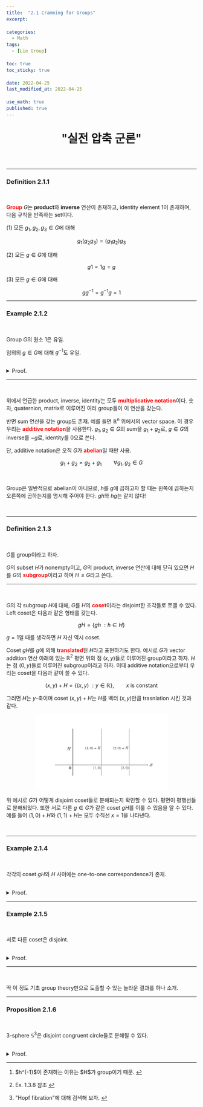 ```yaml
---
title:  "2.1 Cramming for Groups"
excerpt: 

categories:
  - Math
tags:
  - [Lie Group]

toc: true
toc_sticky: true
 
date: 2022-04-25
last_modified_at: 2022-04-25

use_math: true
published: true
---
```


<p align="center" style="font-weight:600; font-size:30px">"실전 압축 군론"</p>

<br>

***

### Definition 2.1.1

<br>

<span style="color:red">**Group**</span> $G$는 **product**와 **inverse** 연산이 존재하고, identity element $1$이 존재하며, 다음 규칙을 만족하는 set이다.

 (1) 모든 $g_1, g_2, g_3 \in G$에 대해

 $$
 g_1(g_2g_3) = (g_1g_2)g_3
 $$

 (2) 모든 $g \in G$에 대해

 $$
 g1 = 1g = g
 $$
 
 (3) 모든 $g \in G$에 대해

 $$
 gg^{-1} = g^{-1}g = 1
 $$

***

### Example 2.1.2

<br>

Group $G$의 원소 $1$은 유일.

임의의 $g \in G$에 대해 $g^{-1}$도 유일.

<br>
<details>
<summary>Proof.</summary>
<div markdown="1">
<br>

임의의 $g \in G$에 대해 식 $gg'=g$의 양변의 왼쪽에 $g^{-1}$를 곱하면 $g\prime = 1$.

비슷하게, 각 $g \in G$에 대해 $gg'\'=1$를 만족하는 $g'\'$는 $g^{-1}$. $\square$

</div>
</details>

***

<br>

위에서 언급한 product, inverse, identity는 모두 <span style="color:red">**multiplicative notation**</span>이다. 숫자, quaternion, matrix로 이루어진 여러 group들이 이 연산을 갖는다.

반면 sum 연산을 갖는 group도 존재. 예를 들면 $\mathbb{R}^n$ 위에서의 vector space. 이 경우 우리는 <span style="color:red">**additive notation**</span>을 사용한다. $g_1, g_2 \in G$의 sum을 $g_1+g_2$로, $g \in G$의 inverse를 $-g$로, identity를 $0$으로 쓴다.

단, additive notation은 오직 $G$가 <span style="color:red">**abelian**</span>일 때만 사용.

$$
g_1+g_2 = g_2 + g_1 \qquad \forall g_1, g_2 \in G
$$

<br>

Group은 일반적으로 abelian이 아니므로, $h$를 $g$에 곱하고자 할 때는 왼쪽에 곱하는지 오른쪽에 곱하는지를 명시해 주어야 한다. $gh$와 $hg$는 같지 않다!

<br>

***

### Definition 2.1.3

<br>

$G$를 group이라고 하자.

$G$의 subset $H$가 nonempty이고, $G$의 product, inverse 연산에 대해 닫혀 있으면 $H$를 $G$의 <span style="color:red">**subgroup**</span>이라고 하며 $H \leq G$라고 쓴다.

***

<br>

$G$의 각 subgroup $H$에 대해, $G$를 $H$의 <span style="color:red">**coset**</span>이라는 disjoint한 조각들로 쪼갤 수 있다. Left coset은 다음과 같은 형태를 갖는다.

$$
gH = \{gh \ : h \in H \}
$$

$g=1$일 때를 생각하면 $H$ 자신 역시 coset.

Coset $gH$를 $g$에 의해 <span style="color:red">**translated**</span>된 $H$라고 표현하기도 한다.
예시로 $G$가 vector addition 연산 아래에 있는 $\mathbb{R}^2$ 평면 위의 점 $(x,y)$들로 이루어진 group이라고 하자. $H$는 점 $(0, y)$들로 이루어진 subgroup이라고 하자. 이때 additive notation으로부터 우리는 coset을 다음과 같이 쓸 수 있다.

$$
(x,y)+H = \{(x,y) \ : y \in \mathbb{R}\}, \qquad x \textrm{ is constant} 
$$

그러면 $H$는 $y$-축이며 coset $(x,y) + H$는 $H$를 벡터 $(x,y)$만큼 trasnlation 시킨 것과 같다.

<p align="center"><img src="/assets/image/lie/ch2/2.1.svg" width="70%" height="70%" title="" alt=""><br/></p>

위 예시로 $G$가 어떻게 disjoint coset들로 분해되는지 확인할 수 있다. 평면이 평행선들로 분해되었다. 또한 서로 다른 $g \in G$가 같은 coset $gH$를 이룰 수 있음을 알 수 있다. 예를 들어 $(1,0)+H$와 $(1,1)+H$는 모두 수직선 $x=1$을 나타낸다.

<br>

***

### Example 2.1.4

<br>

각각의 coset $gH$와 $H$ 사이에는 one-to-one correspondence가 존재.

<br>
<details>
<summary>Proof.</summary>
<div markdown="1">
<br>

각 $h \in H$에 대해 양변의 왼쪽에 $g$를 곱하면 $gh \in gH$를 얻는다. 반대로 각 $gh \in gH$에 대해 양변의 왼쪽에 $g^{-1}$을 곱하면 $h \in H$를 얻는다. $\square$

</div>
</details>

***

### Example 2.1.5

<br>

서로 다른 coset은 disjoint.

<br>
<details>
<summary>Proof.</summary>
<div markdown="1">
<br>

귀류법. $g \in g_1H$, $g \in g_2H$라고 하자. 그러면

$$
g = g_1h_1 = g_1h_2 \qquad \textrm{ for some } h_1, h_2 \in H
$$

즉 $g_1 = g_2h_2h_1^{-1}$이다. <sup id="fnref:1"><a href="#fn:1" rel="footnote">1</a></sup> 그런데, $h_2h_1^{-1}$는 $H$의 원소이므로 $h_2h_1^{-1}H = H$이다. 따라서,

$$
g_1H = g_2h_2h_1^{-1}H = g_2(h_2h_1^{-1}H) = g_2H
$$

이므로 모순. $\square$

</div>
</details>

***

<br>

딱 이 정도 기초 group theory만으로 도출할 수 있는 놀라운 결과를 하나 소개.

***

### Proposition 2.1.6

<br>

3-sphere $\mathbb{S}^3$은 disjoint congruent circle들로 분해될 수 있다.

<br>
<details>
<summary>Proof.</summary>
<div markdown="1">
<br>

먼저 Sec.1.3에서 봤듯이, unit quaternion $a + b \textbf{i} + c \textbf{j} + d \textbf{k}$는

$$
a^2+b^2+c^2+d^2=1
$$

을 만족시키며 3-sphere $\mathbb{S}^3$를 형성한다.

Unit quaternion들은 또한 group을 이루는데, product와 inverse의 결과가 모두 unit quaternion이기 때문.

자, unit quaternion들을 모아 놓은 group을 $G$라고 하자. $G$의 어떤 subgroup $H$는 원소 $\cos \theta + \textbf{i} \sin \theta$를 가질 것이다. 그러면 $H$는 $1$과 $\textbf{i}$로 span되는 2D 평면상의 unit circle을 구성한다.

즉, 임의의 coset $qH$ 또한 unit circle. 왜냐하면 단위 길이의 quaternion $q$를 곱하는 것은 isometry이기 때문이다.<sup id="fnref:2"><a href="#fn:2" rel="footnote">2</a></sup>

Coset $qH$들은 모두 disjoint하며 전체 group을 채우기 때문에, 3-sphere $\mathbb{S}^3$가 unit circle로 채워진다는 것을 알 수 있다. $\square$ <sup id="fnref:3"><a href="#fn:3" rel="footnote">3</a></sup>

</div>
</details>



***

<div class="footnotes"><ol>
<li class="footnote" id="fn:1">
<p>
$h^{-1}$이 존재하는 이유는 $H$가 group이기 때문.
<a href="#fnref:1" title=""> ↩</a><p>
<li class="footnote" id="fn:2">
<p>
Ex. 1.3.8 참조
<a href="#fnref:2" title=""> ↩</a><p>
<li class="footnote" id="fn:3">
<p>
"Hopf fibration"에 대해 검색해 보자.
<a href="#fnref:3" title=""> ↩</a><p>